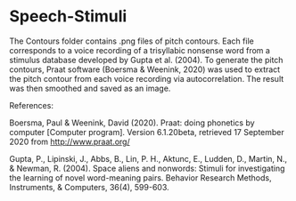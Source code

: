 # Speech-Stimuli

The Contours folder contains .png files of pitch contours. Each file corresponds to a voice recording of a trisyllabic nonsense word from a stimulus database developed by Gupta et al. (2004). To generate the pitch contours, Praat software (Boersma & Weenink, 2020) was used to extract the pitch contour from each voice recording via autocorrelation. The result was then smoothed and saved as an image.

References:

Boersma, Paul & Weenink, David (2020). Praat: doing phonetics by computer [Computer program]. Version 6.1.20beta, retrieved 17 September 2020 from http://www.praat.org/

Gupta, P., Lipinski, J., Abbs, B., Lin, P. H., Aktunc, E., Ludden, D., Martin, N., & Newman, R. (2004). Space aliens and nonwords: Stimuli for investigating the learning of novel word-meaning pairs. Behavior Research Methods, Instruments, & Computers, 36(4), 599-603.
